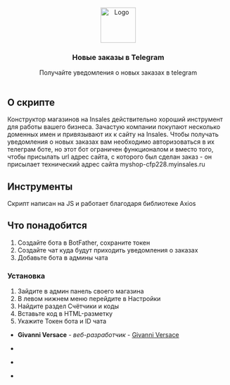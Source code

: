 <br/>
<p align="center">
  <a href="https://github.com/GivanniDev/InsalesTelegramNotification">
    <img src="https://static.insales-cdn.com/assets/1/4655/6312495/1701334189/logotype-colorful.svg" alt="Logo" width="80" height="80">
  </a>

  <h3 align="center">Новые заказы в Telegram</h3>

  <p align="center">
    Получайте уведомления о новых заказах в telegram
    <br/>
    <br/>
  </p>
</p>



## О скрипте

Конструктор магазинов на Insales действительно хороший инструмент для работы вашего бизнеса. Зачастую компании покупают несколько доменных имен и привязывают их к сайту на Insales. 
Чтобы получать уведомления о новых заказах вам необходимо авторизоваться в их телеграм боте, но этот бот ограничен функционалом и вместо того, чтобы присылать url адрес сайта, с которого был сделан заказ - он присылает технический адрес сайта myshop-cfp228.myinsales.ru

## Инструменты

Скрипт написан на JS и работает благодаря библиотеке Axios 

## Что понадобится 

1. Создайте бота в BotFather, сохраните токен
2. Создайте чат куда будут приходить уведомления о заказах
3. Добавьте бота в админы чата

### Установка

1. Зайдите в админ панель своего магазина
2. В левом нижнем меню перейдите в Настройки 
3. Найдите раздел Счётчики и коды
4. Вставьте код в HTML-разметку
5. Укажите Токен бота и ID чата


* **Givanni Versace** - *веб-разработчик* - [Givanni Versace](https://t.me/VersaceGivanni)



* []()
* []()
* []()
